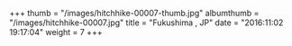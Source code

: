+++
thumb = "/images/hitchhike-00007-thumb.jpg"
albumthumb = "/images/hitchhike-00007.jpg"
title = "Fukushima , JP"
date = "2016:11:02 19:17:04"
weight = 7
+++
